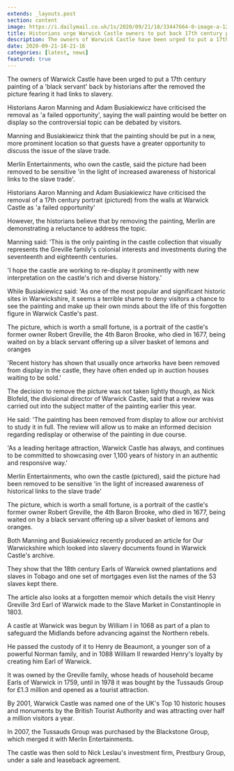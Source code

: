 ```yaml
---
extends: _layouts.post
section: content
image: https://i.dailymail.co.uk/1s/2020/09/21/18/33447664-0-image-a-12_1600708294797.jpg 
title: Historians urge Warwick Castle owners to put back 17th century painting of black servant 
description: The owners of Warwick Castle have been urged to put a 17th century painting of a black servant back by historians after the removed the picture fearing it had links to slavery. 
date: 2020-09-21-18-21-16 
categories: [latest, news] 
featured: true 
--- 
```

The owners of Warwick Castle have been urged to put a 17th century painting of a 'black servant' back by historians after the removed the picture fearing it had links to slavery.

Historians Aaron Manning and Adam Busiakiewicz have criticised the removal as 'a failed opportunity', saying the wall painting would be better on display so the controversial topic can be debated by visitors. 

Manning and Busiakiewicz think that the painting should be put in a new, more prominent location so that guests have a greater opportunity to discuss the issue of the slave trade.

Merlin Entertainments, who own the castle, said the picture had been removed to be sensitive 'in the light of increased awareness of historical links to the slave trade'.

Historians Aaron Manning and Adam Busiakiewicz have criticised the removal of a 17th century portrait (pictured) from the walls at Warwick Castle as 'a failed opportunity'

However, the historians believe that by removing the painting, Merlin are demonstrating a reluctance to address the topic.

Manning said: 'This is the only painting in the castle collection that visually represents the Greville family's colonial interests and investments during the seventeenth and eighteenth centuries.

'I hope the castle are working to re-display it prominently with new interpretation on the castle's rich and diverse history.'

While Busiakiewicz said: 'As one of the most popular and significant historic sites in Warwickshire, it seems a terrible shame to deny visitors a chance to see the painting and make up their own minds about the life of this forgotten figure in Warwick Castle's past.

The picture, which is worth a small fortune, is a portrait of the castle's former owner Robert Greville, the 4th Baron Brooke, who died in 1677, being waited on by a black servant offering up a silver basket of lemons and oranges

'Recent history has shown that usually once artworks have been removed from display in the castle, they have often ended up in auction houses waiting to be sold.'

The decision to remove the picture was not taken lightly though, as Nick Blofeld, the divisional director of Warwick Castle, said that a review was carried out into the subject matter of the painting earlier this year.

He said: 'The painting has been removed from display to allow our archivist to study it in full. The review will allow us to make an informed decision regarding redisplay or otherwise of the painting in due course.

'As a leading heritage attraction, Warwick Castle has always, and continues to be committed to showcasing over 1,100 years of history in an authentic and responsive way.'

Merlin Entertainments, who own the castle (pictured), said the picture had been removed to be sensitive 'in the light of increased awareness of historical links to the slave trade'

The picture, which is worth a small fortune, is a portrait of the castle's former owner Robert Greville, the 4th Baron Brooke, who died in 1677, being waited on by a black servant offering up a silver basket of lemons and oranges. 

Both Manning and Busiakiewicz recently produced an article for Our Warwickshire which looked into slavery documents found in Warwick Castle's archive.

They show that the 18th century Earls of Warwick owned plantations and slaves in Tobago and one set of mortgages even list the names of the 53 slaves kept there.

The article also looks at a forgotten memoir which details the visit Henry Greville 3rd Earl of Warwick made to the Slave Market in Constantinople in 1803. 

A castle at Warwick was begun by William I in 1068 as part of a plan to safeguard the Midlands before advancing against the Northern rebels.

He passed the custody of it to Henry de Beaumont, a younger son of a powerful Norman family, and in 1088 William II rewarded Henry's loyalty by creating him Earl of Warwick.

It was owned by the Greville family, whose heads of household became Earls of Warwick in 1759, until in 1978 it was bought by the Tussauds Group for £1.3 million and opened as a tourist attraction.

By 2001, Warwick Castle was named one of the UK's Top 10 historic houses and monuments by the British Tourist Authority and was attracting over half a million visitors a year.

In 2007, the Tussauds Group was purchased by the Blackstone Group, which merged it with Merlin Entertainments.

The castle was then sold to Nick Leslau's investment firm, Prestbury Group, under a sale and leaseback agreement.

